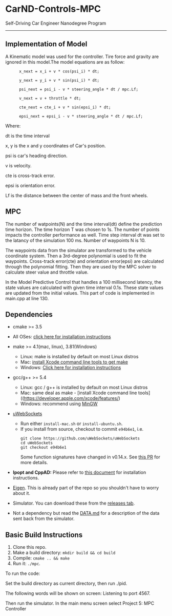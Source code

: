 # CarND-Controls-MPC
Self-Driving Car Engineer Nanodegree Program

---

## Implementation of Model

A Kinematic model was used for the controller. Tire force and gravity are ignored in this model.The model equations are as follow:

          x_next = x_i + v * cos(psi_i) * dt;
          
          y_next = y_i + v * sin(psi_i) * dt;
          
          psi_next = psi_i - v * steering_angle * dt / mpc.Lf;
          
          v_next = v + throttle * dt;
          
          cte_next = cte_i + v * sin(epsi_i) * dt;
          
          epsi_next = epsi_i - v * steering_angle * dt / mpc.Lf; 
          

Where:

dt is the time interval

x, y is the x and y coordinates of Car's position.

psi is car's heading direction.

v is velocity.

cte is cross-track error.

epsi is orientation error.

Lf is the distance between the center of mass and the front wheels. 

## MPC 

The number of watpoints(N) and the time interval(dt) define the prediction time horizon. The time horizon T was chosen to 1s. The number of points impacts the controller performance as well. Time step interval dt was set to the latancy of the simulation 100 ms. Number of waypoints N is 10.

The waypoints data from the simulator are transformed to the vehicle coordinate system. Then a 3rd-degree polynomial is used to fit the waypoints. Cross-track error(cte) and orientation error(epsi) are calculated through the polynomial fitting. Then they are used by the MPC solver to calculate steer value and throttle value.

In the Model Predictive Control that handles a 100 millisecond latency, the state values are calculated with given time interval 0.1s.  These state values are updated from the initial values. This part of code is implemented in main.cpp at line 130.

## Dependencies

* cmake >= 3.5
 * All OSes: [click here for installation instructions](https://cmake.org/install/)
* make >= 4.1(mac, linux), 3.81(Windows)
  * Linux: make is installed by default on most Linux distros
  * Mac: [install Xcode command line tools to get make](https://developer.apple.com/xcode/features/)
  * Windows: [Click here for installation instructions](http://gnuwin32.sourceforge.net/packages/make.htm)
* gcc/g++ >= 5.4
  * Linux: gcc / g++ is installed by default on most Linux distros
  * Mac: same deal as make - [install Xcode command line tools]((https://developer.apple.com/xcode/features/)
  * Windows: recommend using [MinGW](http://www.mingw.org/)
* [uWebSockets](https://github.com/uWebSockets/uWebSockets)
  * Run either `install-mac.sh` or `install-ubuntu.sh`.
  * If you install from source, checkout to commit `e94b6e1`, i.e.
    ```
    git clone https://github.com/uWebSockets/uWebSockets
    cd uWebSockets
    git checkout e94b6e1
    ```
    Some function signatures have changed in v0.14.x. See [this PR](https://github.com/udacity/CarND-MPC-Project/pull/3) for more details.

* **Ipopt and CppAD:** Please refer to [this document](https://github.com/udacity/CarND-MPC-Project/blob/master/install_Ipopt_CppAD.md) for installation instructions.
* [Eigen](http://eigen.tuxfamily.org/index.php?title=Main_Page). This is already part of the repo so you shouldn't have to worry about it.
* Simulator. You can download these from the [releases tab](https://github.com/udacity/self-driving-car-sim/releases).
* Not a dependency but read the [DATA.md](./DATA.md) for a description of the data sent back from the simulator.


## Basic Build Instructions

1. Clone this repo.
2. Make a build directory: `mkdir build && cd build`
3. Compile: `cmake .. && make`
4. Run it: `./mpc`.

To run the code:

Set the build directory as current directory, then run ./pid.

The following words will be shown on screen: Listening to port 4567.

Then run the simulator. In the main menu screen select Project 5: MPC Controller
